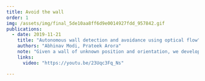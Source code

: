 ```yaml
---
title: Avoid the wall
order: 1
img: /assets/img/final_5de10aa8ff6d9e0014927fdd_957842.gif
publications:
  - date: 2019-11-21
    title: "Autonomous wall detection and avoidance using optical flow"
    authors: "Abhinav Modi, Prateek Arora"
    note: "Given a wall of unknown position and orientation, we developed a feedback system based on dense optical flow estimation using Gunnar Farneback approach to align with the wall and fly above or below it."
    links:
      video: "https://youtu.be/23Uqc3Fq_Ns"

---
```

